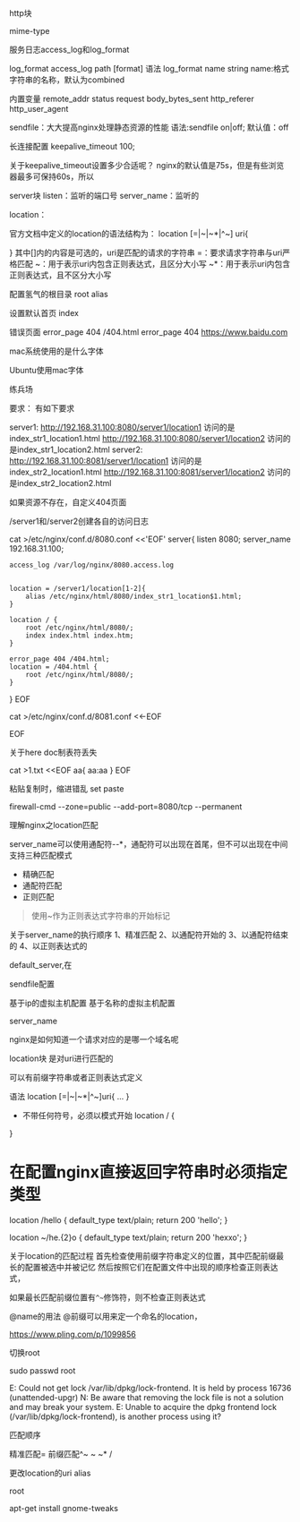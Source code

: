 




http块

mime-type

服务日志access_log和log_format




log_format
access_log path [format]
语法
log_format name string
name:格式字符串的名称，默认为combined


内置变量
remote_addr
status
request
body_bytes_sent
http_referer
http_user_agent







sendfile：大大提高nginx处理静态资源的性能
语法:sendfile on|off;
默认值：off



长连接配置
keepalive_timeout 100;



关于keepalive_timeout设置多少合适呢？
nginx的默认值是75s，但是有些浏览器最多可保持60s，所以





server块
listen：监听的端口号
server_name：监听的


location：

官方文档中定义的location的语法结构为：
location [=|~|~*|^~] uri{
	
}
其中[]内的内容是可选的，uri是匹配的请求的字符串
=：要求请求字符串与uri严格匹配
~：用于表示uri内包含正则表达式，且区分大小写
~*：用于表示uri内包含正则表达式，且不区分大小写



配置氢气的根目录
root
alias


设置默认首页
index 




错误页面
error_page 404 /404.html
error_page 404 https://www.baidu.com






mac系统使用的是什么字体

Ubuntu使用mac字体








练兵场


要求：
有如下要求

server1:
http://192.168.31.100:8080/server1/location1
访问的是index_str1_location1.html
http://192.168.31.100:8080/server1/location2
访问的是index_str1_location2.html
server2:
http://192.168.31.100:8081/server1/location1
访问的是index_str2_location1.html
http://192.168.31.100:8081/server1/location2
访问的是index_str2_location2.html

如果资源不存在，自定义404页面

/server1和/server2创建各自的访问日志

cat >/etc/nginx/conf.d/8080.conf <<'EOF'
server{
	listen 8080;
	server_name 192.168.31.100;
	
	
	access_log /var/log/nginx/8080.access.log
	
	
	location = /server1/location[1-2]{
		alias /etc/nginx/html/8080/index_str1_location$1.html;
	}
	
	location / {
		root /etc/nginx/html/8080/;
		index index.html index.htm;
	}
	
	error_page 404 /404.html;
	location = /404.html {
		root /etc/nginx/html/8080/;
	}
}
EOF


cat >/etc/nginx/conf.d/8081.conf <<-EOF


EOF


关于here doc制表符丢失

cat >1.txt <<EOF
aa{
	aa:aa
}
EOF


粘贴复制时，缩进错乱
set paste



firewall-cmd --zone=public --add-port=8080/tcp --permanent   



理解nginx之location匹配


server_name可以使用通配符--*，通配符可以出现在首尾，但不可以出现在中间
支持三种匹配模式
- 精确匹配
- 通配符匹配
- 正则匹配
> 使用~作为正则表达式字符串的开始标记



关于server_name的执行顺序
1、精准匹配
2、以通配符开始的
3、以通配符结束的
4、以正则表达式的




default_server,在



sendfile配置


基于ip的虚拟主机配置
基于名称的虚拟主机配置







server_name

nginx是如何知道一个请求对应的是哪一个域名呢



location块
是对uri进行匹配的

可以有前缀字符串或者正则表达式定义






语法
location [=|~|~*|^~]uri{
	...
}
- 不带任何符号，必须以模式开始
location / {

}


# 在配置nginx直接返回字符串时必须指定类型
location /hello {
	default_type text/plain;
	return 200 'hello';
}

location ~/he.{2}o {
	default_type text/plain;
	return 200 'hexxo';
}






关于location的匹配过程
首先检查使用前缀字符串定义的位置，其中匹配前缀最长的配置被选中并被记忆
然后按照它们在配置文件中出现的顺序检查正则表达式，



如果最长匹配前缀位置有`^~`修饰符，则不检查正则表达式


@name的用法
@前缀可以用来定一个命名的location，



https://www.pling.com/p/1099856


切换root


sudo passwd root

E: Could not get lock /var/lib/dpkg/lock-frontend. It is held by process 16736 (unattended-upgr)
N: Be aware that removing the lock file is not a solution and may break your system.
E: Unable to acquire the dpkg frontend lock (/var/lib/dpkg/lock-frontend), is another process using it?






匹配顺序

精准匹配=
前缀匹配^~
~
~*
/







更改location的uri
alias 

root
















apt-get install gnome-tweaks